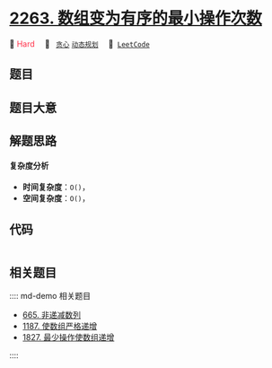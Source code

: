 # [2263. 数组变为有序的最小操作次数](https://leetcode.com/problems/make-array-non-decreasing-or-non-increasing)

🔴 <font color=#ff334b>Hard</font>&emsp; 🔖&ensp; [`贪心`](/leetcode/outline/tag/greedy.md) [`动态规划`](/leetcode/outline/tag/dynamic-programming.md)&emsp; 🔗&ensp;[`LeetCode`](https://leetcode.com/problems/make-array-non-decreasing-or-non-increasing)


## 题目




## 题目大意




## 解题思路

#### 复杂度分析

- **时间复杂度**：`O()`，
- **空间复杂度**：`O()`，

## 代码

```javascript

```

## 相关题目

:::: md-demo 相关题目
- [665. 非递减数列](https://leetcode.com/problems/non-decreasing-array)
- [1187. 使数组严格递增](https://leetcode.com/problems/make-array-strictly-increasing)
- [1827. 最少操作使数组递增](https://leetcode.com/problems/minimum-operations-to-make-the-array-increasing)

::::
